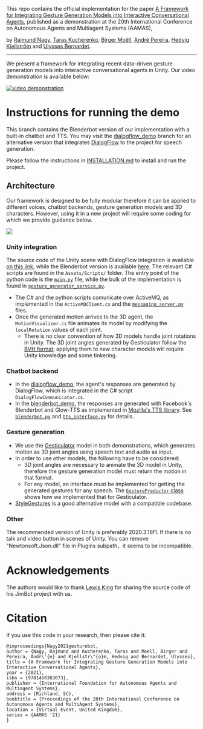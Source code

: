 This repo contains the official implementation for the paper [A Framework for Integrating Gesture Generation Models into Interactive Conversational Agents](http://www.ifaamas.org/Proceedings/aamas2021/pdfs/p1779.pdf), published as a demonstration at the 20th International Conference on Autonomous Agents and Multiagent Systems (AAMAS),

by [Rajmund Nagy](https://nagyrajmund.github.io/), [Taras Kucherenko](https://svito-zar.github.io/), [Birger Moëll](https://www.kth.se/profile/bmoell?l=en), [André Pereira](https://sites.google.com/view/andre-pereira-phd), [Hedvig Kjellström](https://www.kth.se/profile/hedvig) and [Ulysses Bernardet](https://research.aston.ac.uk/en/persons/ulysses-bernardet).

-------------

We present a framework for integrating recent data-driven gesture generation models into interactive conversational agents in Unity. 
Our video demonstration is available below:

[![video demonstration](https://i.imgur.com/rqYRYam.png)](https://www.youtube.com/watch?v=jhgUBS0125A)


# Instructions for running the demo
This branch contains the Blenderbot version of our implementation with a built-in chatbot and TTS. You may visit the [dialogflow_demo](https://github.com/nagyrajmund/gesturebot/tree/dialogflow_demo/) branch for an alternative version that integrates [DialogFlow](https://cloud.google.com/dialogflow) to the project for speech generation.

Please follow the instructions in [INSTALLATION.md](INSTALLATION.md) to install and run the project.

## Architecture

Our framework is designed to be fully modular therefore it can be applied to different voices, chatbot backends, gesture generation models and 3D characters. However, using it in a new project will require some coding for which we provide guidance below.

![](https://i.imgur.com/PSW6a23.jpg)

### Unity integration
The source code of the Unity scene with DialogFlow integration is available [on this link](https://drive.google.com/file/d/14URIJxO9vyMNHGWbkRyz_jEIiHPGhByM/view?usp=sharing), while the Blenderbot version is available [here](https://drive.google.com/file/d/1OTHe-0IaVKN2WRWusZlE9q259qOihXxj/view?usp=sharing). The relevant C# scripts are found in the `Assets/Scripts/` folder. The entry point of the python code is the [`main.py`](gesticulator/gesticulator/interface/main.py) file, while the bulk of the implementation is found in [`gesture_generator_service.py`](gesticulator/gesticulator/interface/gesture_generator_service.py).

- The C# and the python scripts comunicate over ActiveMQ, as implemented in the `ActiveMQClient.cs` and the [`messaging_server.py`](gesticulator/gesticulator/interface/messaging_server.py) files.
- Once the generated motion arrives to the 3D agent, the `MotionVisualizer.cs` file animates its model by modifying the `localRotation` values of each joint.
  - There is no clear convention of how 3D models handle joint rotations in Unity. The 3D joint angles generated by Gesticulator follow the [BVH format](https://research.cs.wisc.edu/graphics/Courses/cs-838-1999/Jeff/BVH.html); applying them to new character models will require Unity knowledge and some tinkering.

### Chatbot backend
- In the [dialogflow_demo](https://github.com/nagyrajmund/gesturebot/tree/dialogflow_demo/), the agent's responses are generated by DialogFlow, which is integrated in the C# script `DialogFlowCommunicator.cs`.
- In the [blenderbot_demo](https://github.com/nagyrajmund/gesturebot/), the responses are generated with Facebook's Blenderbot and Glow-TTS as implemented in [Mozilla's TTS library](https://github.com/mozilla/TTS). See [`blenderbot.py`](https://github.com/nagyrajmund/gesturebot/blob/blenderbot_demo/gesticulator/gesticulator/interface/blenderbot.py) and [`tts_interface.py`](https://github.com/nagyrajmund/gesturebot/blob/blenderbot_demo/gesticulator/gesticulator/interface/tts_interface.py) for details.

### Gesture generation
- We use the [Gesticulator](https://github.com/Svito-zar/gesticulator/) model in both demonstrations, which generates motion as 3D joint angles using speech text and audio as input.
- In order to use other models, the following have to be considered:
  - 3D joint angles are necessary to animate the 3D model in Unity, therefore the gesture generation model must return the motion in that format.
  - For any model, an interface must be implemented for getting the generated gestures for any speech. The [`GesturePredictor` class](https://github.com/nagyrajmund/gesturebot/blob/0e359c4bb64a4eb2203146738d583c3b10137871/gesticulator/gesticulator/interface/profiling/gesture_predictor.py#L19) shows how we implemented that for Gesticulator.
- [StyleGestures](https://github.com/simonalexanderson/StyleGestures/) is a good alternative model with a compatible codebase.

###  Other 
The recommended version of Unity is preferably 2020.3.16f1. 
If there is no talk and video button in scenes of Unity. You can remove "Newtonsoft.Json.dll" file in Plugins subpath，it seems to be incompatible.

# Acknowledgements
The authors would like to thank [Lewis King](https://lewisbenking.github.io/) for sharing the source code of his JimBot project with us.

# Citation
If you use this code in your research, then please cite it:

```
@inproceedings{Nagy2021gesturebot,
author = {Nagy, Rajmund and Kucherenko, Taras and Moell, Birger and Pereira, Andr\'{e} and Kjellstr\"{o}m, Hedvig and Bernardet, Ulysses},
title = {A Framework for Integrating Gesture Generation Models into Interactive Conversational Agents},
year = {2021},
isbn = {9781450383073},
publisher = {International Foundation for Autonomous Agents and Multiagent Systems},
address = {Richland, SC},
booktitle = {Proceedings of the 20th International Conference on Autonomous Agents and MultiAgent Systems},
location = {Virtual Event, United Kingdom},
series = {AAMAS '21}
}
```
